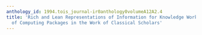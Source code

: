 ```yaml
---
anthology_id: 1994.tois_journal-ir0anthology0volumeA12A2.4
title: 'Rich and Lean Representations of Information for Knowledge Work: The Role
  of Computing Packages in the Work of Classical Scholars'
---
```


